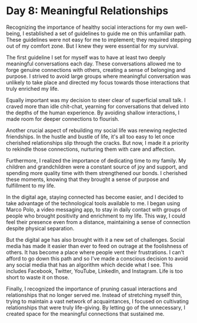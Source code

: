 # Day 8: Meaningful Relationships

Recognizing the importance of healthy social interactions for my own well-being, I established a set of guidelines to
guide me on this unfamiliar path. These guidelines were not easy for me to implement; they required stepping out of my
comfort zone. But I knew they were essential for my survival.

The first guideline I set for myself was to have at least two deeply meaningful conversations each day. These
conversations allowed me to forge genuine connections with others, creating a sense of belonging and purpose. I strived
to avoid large groups where meaningful conversation was unlikely to take place and directed my focus towards those
interactions that truly enriched my life.

Equally important was my decision to steer clear of superficial small talk. I craved more than idle chit-chat, yearning
for conversations that delved into the depths of the human experience. By avoiding shallow interactions, I made room for
deeper connections to flourish.

Another crucial aspect of rebuilding my social life was renewing neglected friendships. In the hustle and bustle of
life, it's all too easy to let once cherished relationships slip through the cracks. But now, I made it a priority to
rekindle those connections, nurturing them with care and affection.

Furthermore, I realized the importance of dedicating time to my family. My children and grandchildren were a constant
source of joy and support, and spending more quality time with them strengthened our bonds. I cherished these moments,
knowing that they brought a sense of purpose and fulfillment to my life.

In the digital age, staying connected has become easier, and I decided to take advantage of the technological tools
available to me. I began using Marco Polo, a video messaging app, to stay in daily contact with groups of people who
brought positivity and enrichment to my life. This way, I could feel their presence even from a distance, maintaining a
sense of connection despite physical separation.

But the digital age has also brought with it a new set of challenges. Social media has made it easier than ever to feed
on outrage at the foolishness of others. It has become a place where people vent their frustrations. I can't afford to go 
down this path and so I've made a conscious decision to avoid any social media that has an algorithm which decide what I see.
This includes Facebook, Twitter, YouTube, LinkedIn, and Instagram. Life is too short to waste it on those.

Finally, I recognized the importance of pruning casual interactions and relationships that no longer served me. Instead
of stretching myself thin, trying to maintain a vast network of acquaintances, I focused on cultivating relationships
that were truly life-giving. By letting go of the unnecessary, I created space for the meaningful connections that
sustained me.

